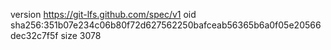 version https://git-lfs.github.com/spec/v1
oid sha256:351b07e234c06b80f72d627562250bafceab56365b6a0f05e20566dec32c7f5f
size 3078
